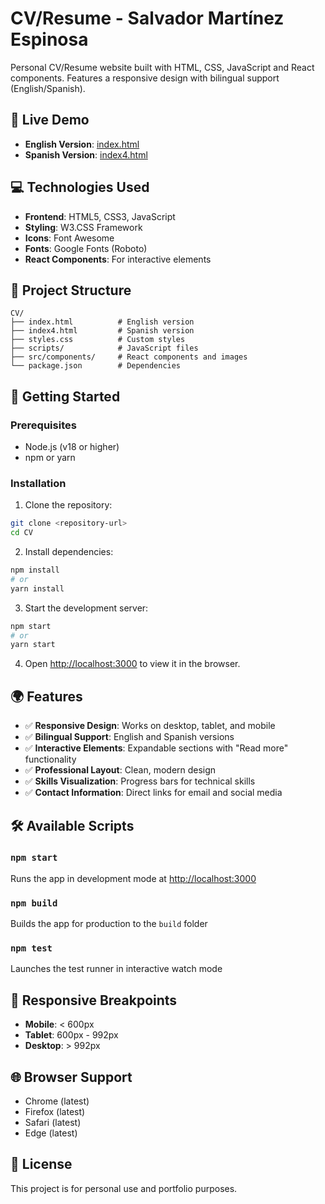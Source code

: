 # CV/Resume - Salvador Martínez Espinosa

Personal CV/Resume website built with HTML, CSS, JavaScript and React components. Features a responsive design with bilingual support (English/Spanish).

## 🚀 Live Demo

- **English Version**: [index.html](./index.html)
- **Spanish Version**: [index4.html](./index4.html)

## 💻 Technologies Used

- **Frontend**: HTML5, CSS3, JavaScript
- **Styling**: W3.CSS Framework
- **Icons**: Font Awesome
- **Fonts**: Google Fonts (Roboto)
- **React Components**: For interactive elements

## 📁 Project Structure

```
CV/
├── index.html          # English version
├── index4.html         # Spanish version  
├── styles.css          # Custom styles
├── scripts/            # JavaScript files
├── src/components/     # React components and images
└── package.json        # Dependencies
```

## 🚀 Getting Started

### Prerequisites
- Node.js (v18 or higher)
- npm or yarn

### Installation

1. Clone the repository:
```bash
git clone <repository-url>
cd CV
```

2. Install dependencies:
```bash
npm install
# or
yarn install
```

3. Start the development server:
```bash
npm start
# or
yarn start
```

4. Open [http://localhost:3000](http://localhost:3000) to view it in the browser.

## 🌍 Features

- ✅ **Responsive Design**: Works on desktop, tablet, and mobile
- ✅ **Bilingual Support**: English and Spanish versions
- ✅ **Interactive Elements**: Expandable sections with "Read more" functionality
- ✅ **Professional Layout**: Clean, modern design
- ✅ **Skills Visualization**: Progress bars for technical skills
- ✅ **Contact Information**: Direct links for email and social media

## 🛠️ Available Scripts

### `npm start`
Runs the app in development mode at [http://localhost:3000](http://localhost:3000)

### `npm build`
Builds the app for production to the `build` folder

### `npm test`
Launches the test runner in interactive watch mode

## 📱 Responsive Breakpoints

- **Mobile**: < 600px
- **Tablet**: 600px - 992px  
- **Desktop**: > 992px

## 🌐 Browser Support

- Chrome (latest)
- Firefox (latest)
- Safari (latest)
- Edge (latest)

## 📝 License

This project is for personal use and portfolio purposes.
